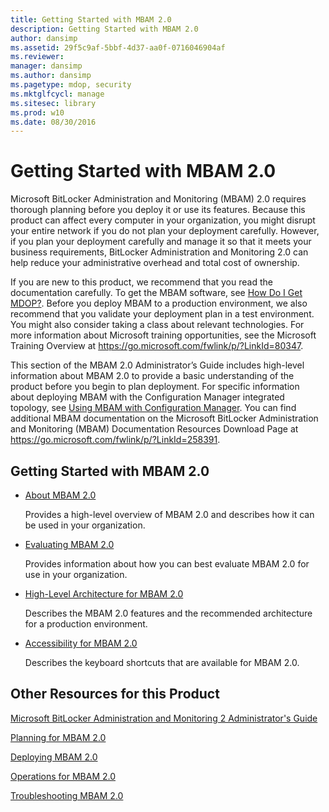 ```yaml
---
title: Getting Started with MBAM 2.0
description: Getting Started with MBAM 2.0
author: dansimp
ms.assetid: 29f5c9af-5bbf-4d37-aa0f-0716046904af
ms.reviewer: 
manager: dansimp
ms.author: dansimp
ms.pagetype: mdop, security
ms.mktglfcycl: manage
ms.sitesec: library
ms.prod: w10
ms.date: 08/30/2016
---
```



# Getting Started with MBAM 2.0


Microsoft BitLocker Administration and Monitoring (MBAM) 2.0 requires thorough planning before you deploy it or use its features. Because this product can affect every computer in your organization, you might disrupt your entire network if you do not plan your deployment carefully. However, if you plan your deployment carefully and manage it so that it meets your business requirements, BitLocker Administration and Monitoring 2.0 can help reduce your administrative overhead and total cost of ownership.

If you are new to this product, we recommend that you read the documentation carefully. To get the MBAM software, see [How Do I Get MDOP?](https://go.microsoft.com/fwlink/p/?LinkId=322049). Before you deploy MBAM to a production environment, we also recommend that you validate your deployment plan in a test environment. You might also consider taking a class about relevant technologies. For more information about Microsoft training opportunities, see the Microsoft Training Overview at <https://go.microsoft.com/fwlink/p/?LinkId=80347>.

This section of the MBAM 2.0 Administrator’s Guide includes high-level information about MBAM 2.0 to provide a basic understanding of the product before you begin to plan deployment. For specific information about deploying MBAM with the Configuration Manager integrated topology, see [Using MBAM with Configuration Manager](using-mbam-with-configuration-manager.md). You can find additional MBAM documentation on the Microsoft BitLocker Administration and Monitoring (MBAM) Documentation Resources Download Page at <https://go.microsoft.com/fwlink/p/?LinkId=258391>.

## Getting Started with MBAM 2.0


-   [About MBAM 2.0](about-mbam-20-mbam-2.md)

    Provides a high-level overview of MBAM 2.0 and describes how it can be used in your organization.

-   [Evaluating MBAM 2.0](evaluating-mbam-20-mbam-2.md)

    Provides information about how you can best evaluate MBAM 2.0 for use in your organization.

-   [High-Level Architecture for MBAM 2.0](high-level-architecture-for-mbam-20-mbam-2.md)

    Describes the MBAM 2.0 features and the recommended architecture for a production environment.

-   [Accessibility for MBAM 2.0](accessibility-for-mbam-20-mbam-2.md)

    Describes the keyboard shortcuts that are available for MBAM 2.0.

## <a href="" id="other-resources-for-this-product-"></a>Other Resources for this Product


[Microsoft BitLocker Administration and Monitoring 2 Administrator's Guide](index.md)

[Planning for MBAM 2.0](planning-for-mbam-20-mbam-2.md)

[Deploying MBAM 2.0](deploying-mbam-20-mbam-2.md)

[Operations for MBAM 2.0](operations-for-mbam-20-mbam-2.md)

[Troubleshooting MBAM 2.0](troubleshooting-mbam-20-mbam-2.md)

 

 





